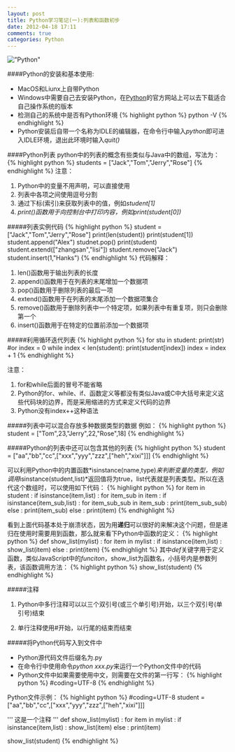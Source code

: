 ```yaml
---
layout: post
title: Python学习笔记(一):列表和函数初步
date: 2012-04-18 17:11
comments: true
categories: Python
---
```


!["Python"](http://www.python.org/images/python-logo.gif)

####Python的安装和基本使用: 

+ MacOS和Liunx上自带Python
+ Windows中需要自己去安装Python，在[Python](http://www.python.org)的官方网站上可以去下载适合自己操作系统的版本
+ 检测自己的系统中是否有Python环境
{% highlight python %}
python -V
{% endhighlight %}
+ Python安装后自带一个名称为IDLE的编辑器，在命令行中输入*python*即可进入IDLE环境，退出此环境时输入*quit()*

####Python列表
python中的列表的概念有些类似与Java中的数组，写法为：
{% highlight python %}
students = ["Jack","Tom","Jerry","Rose"]
{% endhighlight %}
注意： 

1. Python中的变量不用声明，可以直接使用
2. 列表中各项之间使用逗号分割
3. 通过下标(索引)来获取列表中的值，例如*student\[1\]*
4. *print()*函数用于向控制台中打印内容，例如*print(student\[0\])*

#####列表实例代码
{% highlight python %}
student = ["Jack","Tom","Jerry","Rose"]
print(len(student))
print(student\[1\])
student.append("Alex")
studnet.pop()
print(student)
student.extend(["zhangsan","lisi"])
student.remove("Jack")
student.insert(1,"Hanks")
{% endhighlight %}
代码解释：

1. len()函数用于输出列表的长度
2. append()函数用于在列表的末尾增加一个数据项
3. pop()函数用于删除列表的最后一项
4. extend()函数用于在列表的末尾添加一个数据项集合
5. remove()函数用于删除列表中一个特定项，如果列表中有重复项，则只会删除第一个
6. insert()函数用于在特定的位置前添加一个数据项

#####利用循环迭代列表
{% highlight python %}
for stu in student:
	print(str)
#or
index = 0
while index < len(student):
	print(student[index])
	index = index + 1
{% endhighlight %}

注意：
1. for和while后面的冒号不能省略
1. Python的for、while、if、函数定义等都没有类似Java或C中大括号来定义这些代码块的边界，而是采用缩进的方式来定义代码的边界
2. Python没有index++这种语法

#####列表中可以混合存放多种数据类型的数据
例如：
{% highlight python %}
student = ["Tom",23,"Jerry",22,"Rose",18]
{% endhighlight %}

#####Python的列表中还可以包含其他的列表
{% highlight python %}
student = ["aa","bb","cc",["xxx","yyy","zzz",["heh","xixi"]]]
{% endhighlight %}

可以利用Python中的内置函数*isinstance(name,type)*来判断变量的类型，例如调用*isinstance(student,list)*返回值将为true，list代表就是列表类型。所以在迭代这个数组时，可以使用如下代码：
{% highlight python %}
for item in student :
	if isinstance(item,list) :
		for item_sub in item :
			if isinstance(item_sub,list) :
				for item_sub_sub in item_sub :
					print(item_sub_sub)
			else :
				print(item_sub)
	else :
		print(item)
{% endhighlight %}

看到上面代码基本处于崩溃状态，因为用**递归**可以很好的来解决这个问题，但是递归在使用时需要用到函数，那么就来看下Python中函数的定义：
{% highlight python %}
def show_list(mylist) :
	for item in mylist :
		if isinstance(item,list) :
			show_list(item)
		else :
			print(item)
{% endhighlight %}
其中*def*关键字用于定义函数，类似JavaScript中的*funciton*，show_list为函数名，小括号内是参数列表，该函数调用方法：
{% highlight python %}
show_list(student)
{% endhighlight %}

#####注释
1. Python中多行注释可以以三个双引号(或三个单引号)开始，以三个双引号(单引号)结束  

2. 单行注释使用#开始，以行尾的结束而结束

#####将Python代码写入到文件中
+ Python源代码文件后缀名为.py
+ 在命令行中使用命令*python xxx.py*来运行一个Python文件中的代码
+ Python文件中如果需要使用中文，则需要在文件的第一行写：
{% highlight python %}
\#coding=UTF-8
{% endhighlight %}

Python文件示例：
{% highlight python %}
\#coding=UTF-8
student = ["aa","bb","cc",["xxx","yyy","zzz",["heh","xixi"]]]

'''
这是一个注释
'''
def show_list(mylist) :
	for item in mylist :
		if isinstance(item,list) :
			show_list(item)
		else :
			print(item)

show_list(student)
{% endhighlight %}

